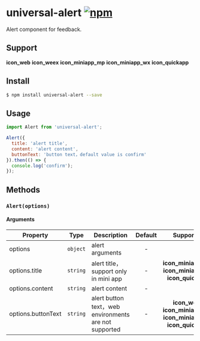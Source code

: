 # universal-alert [![npm](https://img.shields.io/npm/v/universal-alert.svg)](https://www.npmjs.com/package/universal-alert)

Alert component for feedback.


## Support
__icon_web__ __icon_weex__ __icon_miniapp_mp__ __icon_miniapp_wx__ __icon_quickapp__

## Install

```bash
$ npm install universal-alert --save
```

## Usage

```js
import Alert from 'universal-alert';

Alert({
  title: 'alert title',
  content: 'alert content',
  buttonText: 'button text，default value is confirm'
}).then(() => {
  console.log('confirm');
});
```

## Methods

### `Alert(options)`

#### Arguments
| Property           | Type     | Description                                           |  Default  |  Supported   |
| ------------------ | -------- | ----------------------------------------------------- | :-------: | :----------: |
| options            | `object` | alert arguments                                       |     -     |              |
| options.title      | `string` | alert title，support only in mini app                 |  -  |     __icon_miniapp_mp__ __icon_miniapp_wx__ __icon_quickapp__ |
| options.content    | `string` | alert content                                         | - |              |
| options.buttonText | `string` | alert button text，web environments are not supported | - | __icon_weex__ __icon_miniapp_mp__ __icon_miniapp_wx__ __icon_quickapp__ |
